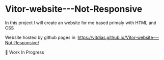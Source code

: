 # Vitor-website---Not-Responsive
 In this project I will create an website for me based primaly with HTML and CSS

Website hosted by github pages in:
https://vitdias.github.io/Vitor-website---Not-Responsive/


🚧 Work In Progress
